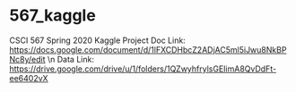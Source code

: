 # 567_kaggle
CSCI 567 Spring 2020 Kaggle Project
Doc Link: https://docs.google.com/document/d/1lFXCDHbcZ2ADjAC5ml5iJwu8NkBPNc8y/edit \n
Data Link: https://drive.google.com/drive/u/1/folders/1QZwyhfrylsGEIimA8QvDdFt-ee6402vX

